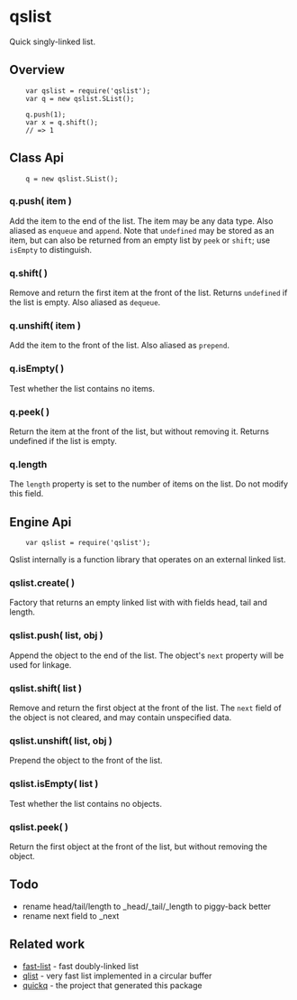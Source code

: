 qslist
======

Quick singly-linked list.


Overview
--------

        var qslist = require('qslist');
        var q = new qslist.SList();

        q.push(1);
        var x = q.shift();
        // => 1


Class Api
---------

        q = new qslist.SList();

### q.push( item )

Add the item to the end of the list.  The item may be any data type.  Also aliased
as `enqueue` and `append`.  Note that `undefined` may be stored as an item, but can
also be returned from an empty list by `peek` or `shift`; use `isEmpty` to distinguish.

### q.shift( )

Remove and return the first item at the front of the list.  Returns `undefined` if
the list is empty.  Also aliased as `dequeue`.

### q.unshift( item )

Add the item to the front of the list.  Also aliased as `prepend`.

### q.isEmpty( )

Test whether the list contains no items.

### q.peek( )

Return the item at the front of the list, but without removing it.
Returns undefined if the list is empty.

### q.length

The `length` property is set to the number of items on the list.
Do not modify this field.


Engine Api
----------

        var qslist = require('qslist');

Qslist internally is a function library that operates on an external linked list.

### qslist.create( )

Factory that returns an empty linked list with with fields head, tail and length.

### qslist.push( list, obj )

Append the object to the end of the list.  The object's `next` property will be
used for linkage.

### qslist.shift( list )

Remove and return the first object at the front of the list.  The `next` field of
the object is not cleared, and may contain unspecified data.

### qslist.unshift( list, obj )

Prepend the object to the front of the list.

### qslist.isEmpty( list )

Test whether the list contains no objects.

### qslist.peek( )

Return the first object at the front of the list, but without removing the object.


Todo
----

- rename head/tail/length to _head/_tail/_length to piggy-back better
- rename next field to _next


Related work
------------

- [fast-list]() - fast doubly-linked list
- [qlist]() - very fast list implemented in a circular buffer
- [quickq]() - the project that generated this package
